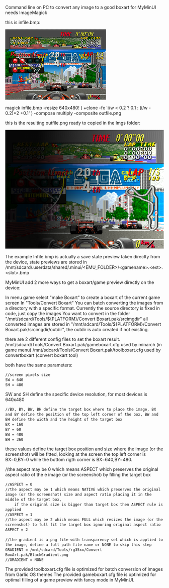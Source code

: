 Command line on PC to convert any image to a good boxart for MyMinUI
needs ImageMagick 

this is infile.bmp:

![MyMinUI](./github/gamename.png)

magick infile.bmp -resize 640x480! \( +clone -fx 'i/w < 0.2 ? 0.1 : (i/w - 0.2)*2 +0.1' \) -compose multiply -composite outfile.png

this is the resulting outfile.png ready to copied in the Imgs folder:

![MyMinUI](./github/boxart.png)

The example Infile.bmp is actually a save state preview taken direclty from the device, state previews are stored in /mnt/sdcard/.userdata/shared/.minui/<EMU_FOLDER>/\<gamename\>.\<ext\>.\<slot\>.bmp

MyMinUI add 2 more ways to get a boxart/game preview directly on the device:

In menu game select "make Boxart" to create a boxart of the current game screen
In "Tools/Convert Boxart" You can batch converting the images from a directory with a specific format.
Currently the source directory is fixed in code, just copy the images You want to convert in the folder "/mnt/sdcard/Tools/${PLATFORM}/Convert Boxart.pak/srcimgdir" all converted images are stored in 
"/mnt/sdcard/Tools/${PLATFORM}/Convert Boxart.pak/srcimgdir/outdir", the outdir is auto created if not existing.

there are 2 different config files to set the boxart result.
/mnt/sdcard/Tools/Convert Boxart.pak/gameboxart.cfg used by minarch (in game menu) 
/mnt/sdcard/Tools/Convert Boxart.pak/toolboxart.cfg used by convertboxart (convert boxart tool)

both have the same parameters:

    //screen pixels size     
    SW = 640
    SH = 480

SW and SH define the specific device resolution, for most devices is 640x480

    //BX, BY, BW, BH define the target box where to place the image, BX and BY define the position of the top left corner of the box, BW and BH define the width and the height of the target box    
    BX = 160
    BY = 60
    BW = 480
    BH = 360

these values define the target box position and size where the image (or the screenshot) will be fitted, looking at the screen the top left corner is BX=0,BY=0 while the bottom rigth corner is BX=640,BY=480.

//the aspect may be 0 which means ASPECT which preserves the original aspect ratio of the e image (or the screenshot) by filling the target box

    //ASPECT = 0
    //the aspect may be 1 which means NATIVE which preserves the original image (or the screenshot) size and aspect ratio placing it in the middle of the target box,
        if the original size is bigger than target box then ASPECT rule is applied   
    //ASPECT = 1
    //the aspect may be 2 which means FULL which resizes the image (or the screenshot) to full fit the target box ignoring original aspect ratio    
    ASPECT = 2

    //the gradient is a png file with transparency set which is applied to the image, define a full path file name or NONE to skip this step 
    GRADIENT = /mnt/sdcard/Tools/rg35xx/Convert BoxArt.pak/BlackGradient.png
    //GRADIENT = NONE

The provided toolboxart.cfg file is optimized for batch conversion of images from Garlic OS themes
The provided gameboxart.cfg file is optimized for optimal filling of a game preview with fancy mode in MyMinUI.
